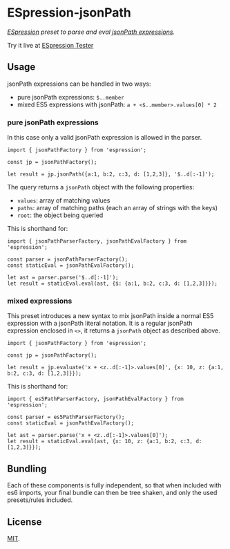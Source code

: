 # ESpression-jsonPath

_[ESpression](https://github.com/ianchi/espression) preset to parse and eval [jsonPath expressions](http://goessner.net/articles/JsonPath/index.html#e2)._

Try it live at [ESpression Tester](https://ianchi.github.io/ESpression-tester/)

## Usage

jsonPath expressions can be handled in two ways:

- pure jsonPath expressions: `$..member`
- mixed ES5 expressions with jsonPath: `a + <$..member>.values[0] * 2`

### pure jsonPath expressions

In this case only a valid jsonPath expression is allowed in the parser.

```
import { jsonPathFactory } from 'espression';

const jp = jsonPathFactory();

let result = jp.jsonPath({a:1, b:2, c:3, d: [1,2,3]}, '$..d[:-1]');
```

The query returns a `jsonPath` object with the following properties:

- `values`: array of matching values
- `paths`: array of matching paths (each an array of strings with the keys)
- `root`: the object being queried

This is shorthand for:

```
import { jsonPathParserFactory, jsonPathEvalFactory } from 'espression';

const parser = jsonPathParserFactory();
const staticEval = jsonPathEvalFactory();

let ast = parser.parse('$..d[:-1]');
let result = staticEval.eval(ast, {$: {a:1, b:2, c:3, d: [1,2,3]}});
```

### mixed expressions

This preset introduces a new syntax to mix jsonPath inside a normal ES5 expression with a jsonPath literal notation. It is a regular jsonPath expression enclosed in `<>`, it returns a `jsonPath` object as described above.

```
import { jsonPathFactory } from 'espression';

const jp = jsonPathFactory();

let result = jp.evaluate('x + <z..d[:-1]>.values[0]', {x: 10, z: {a:1, b:2, c:3, d: [1,2,3]}});
```

This is shorthand for:

```
import { es5PathParserFactory, jsonPathEvalFactory } from 'espression';

const parser = es5PathParserFactory();
const staticEval = jsonPathEvalFactory();

let ast = parser.parse('x + <z..d[:-1]>.values[0]');
let result = staticEval.eval(ast, {x: 10, z: {a:1, b:2, c:3, d: [1,2,3]}});
```

## Bundling

Each of these components is fully independent, so that when included with es6 imports, your final bundle can then be tree shaken, and only the used presets/rules included.

## License

[MIT](LICENSE).
